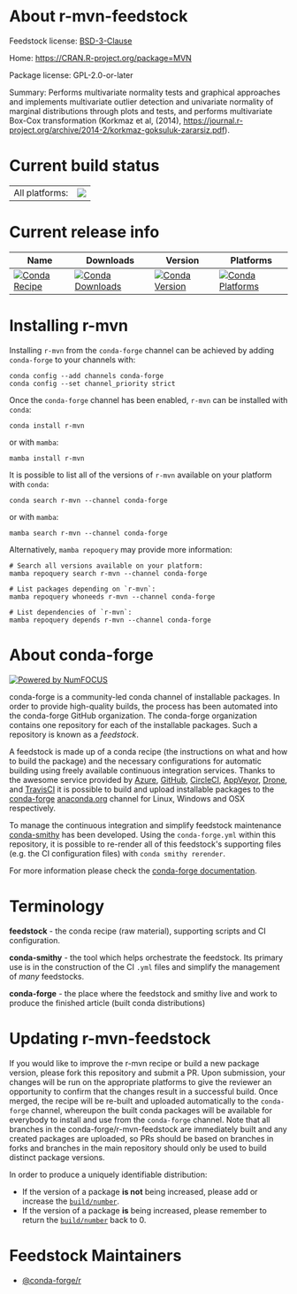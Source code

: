 About r-mvn-feedstock
=====================

Feedstock license: [BSD-3-Clause](https://github.com/conda-forge/r-mvn-feedstock/blob/main/LICENSE.txt)

Home: https://CRAN.R-project.org/package=MVN

Package license: GPL-2.0-or-later

Summary: Performs multivariate normality tests and graphical approaches and implements multivariate outlier detection and univariate normality of marginal distributions through plots and tests, and performs multivariate Box-Cox transformation (Korkmaz et al, (2014), <https://journal.r-project.org/archive/2014-2/korkmaz-goksuluk-zararsiz.pdf>).

Current build status
====================


<table><tr><td>All platforms:</td>
    <td>
      <a href="https://dev.azure.com/conda-forge/feedstock-builds/_build/latest?definitionId=9890&branchName=main">
        <img src="https://dev.azure.com/conda-forge/feedstock-builds/_apis/build/status/r-mvn-feedstock?branchName=main">
      </a>
    </td>
  </tr>
</table>

Current release info
====================

| Name | Downloads | Version | Platforms |
| --- | --- | --- | --- |
| [![Conda Recipe](https://img.shields.io/badge/recipe-r--mvn-green.svg)](https://anaconda.org/conda-forge/r-mvn) | [![Conda Downloads](https://img.shields.io/conda/dn/conda-forge/r-mvn.svg)](https://anaconda.org/conda-forge/r-mvn) | [![Conda Version](https://img.shields.io/conda/vn/conda-forge/r-mvn.svg)](https://anaconda.org/conda-forge/r-mvn) | [![Conda Platforms](https://img.shields.io/conda/pn/conda-forge/r-mvn.svg)](https://anaconda.org/conda-forge/r-mvn) |

Installing r-mvn
================

Installing `r-mvn` from the `conda-forge` channel can be achieved by adding `conda-forge` to your channels with:

```
conda config --add channels conda-forge
conda config --set channel_priority strict
```

Once the `conda-forge` channel has been enabled, `r-mvn` can be installed with `conda`:

```
conda install r-mvn
```

or with `mamba`:

```
mamba install r-mvn
```

It is possible to list all of the versions of `r-mvn` available on your platform with `conda`:

```
conda search r-mvn --channel conda-forge
```

or with `mamba`:

```
mamba search r-mvn --channel conda-forge
```

Alternatively, `mamba repoquery` may provide more information:

```
# Search all versions available on your platform:
mamba repoquery search r-mvn --channel conda-forge

# List packages depending on `r-mvn`:
mamba repoquery whoneeds r-mvn --channel conda-forge

# List dependencies of `r-mvn`:
mamba repoquery depends r-mvn --channel conda-forge
```


About conda-forge
=================

[![Powered by
NumFOCUS](https://img.shields.io/badge/powered%20by-NumFOCUS-orange.svg?style=flat&colorA=E1523D&colorB=007D8A)](https://numfocus.org)

conda-forge is a community-led conda channel of installable packages.
In order to provide high-quality builds, the process has been automated into the
conda-forge GitHub organization. The conda-forge organization contains one repository
for each of the installable packages. Such a repository is known as a *feedstock*.

A feedstock is made up of a conda recipe (the instructions on what and how to build
the package) and the necessary configurations for automatic building using freely
available continuous integration services. Thanks to the awesome service provided by
[Azure](https://azure.microsoft.com/en-us/services/devops/), [GitHub](https://github.com/),
[CircleCI](https://circleci.com/), [AppVeyor](https://www.appveyor.com/),
[Drone](https://cloud.drone.io/welcome), and [TravisCI](https://travis-ci.com/)
it is possible to build and upload installable packages to the
[conda-forge](https://anaconda.org/conda-forge) [anaconda.org](https://anaconda.org/)
channel for Linux, Windows and OSX respectively.

To manage the continuous integration and simplify feedstock maintenance
[conda-smithy](https://github.com/conda-forge/conda-smithy) has been developed.
Using the ``conda-forge.yml`` within this repository, it is possible to re-render all of
this feedstock's supporting files (e.g. the CI configuration files) with ``conda smithy rerender``.

For more information please check the [conda-forge documentation](https://conda-forge.org/docs/).

Terminology
===========

**feedstock** - the conda recipe (raw material), supporting scripts and CI configuration.

**conda-smithy** - the tool which helps orchestrate the feedstock.
                   Its primary use is in the construction of the CI ``.yml`` files
                   and simplify the management of *many* feedstocks.

**conda-forge** - the place where the feedstock and smithy live and work to
                  produce the finished article (built conda distributions)


Updating r-mvn-feedstock
========================

If you would like to improve the r-mvn recipe or build a new
package version, please fork this repository and submit a PR. Upon submission,
your changes will be run on the appropriate platforms to give the reviewer an
opportunity to confirm that the changes result in a successful build. Once
merged, the recipe will be re-built and uploaded automatically to the
`conda-forge` channel, whereupon the built conda packages will be available for
everybody to install and use from the `conda-forge` channel.
Note that all branches in the conda-forge/r-mvn-feedstock are
immediately built and any created packages are uploaded, so PRs should be based
on branches in forks and branches in the main repository should only be used to
build distinct package versions.

In order to produce a uniquely identifiable distribution:
 * If the version of a package **is not** being increased, please add or increase
   the [``build/number``](https://docs.conda.io/projects/conda-build/en/latest/resources/define-metadata.html#build-number-and-string).
 * If the version of a package **is** being increased, please remember to return
   the [``build/number``](https://docs.conda.io/projects/conda-build/en/latest/resources/define-metadata.html#build-number-and-string)
   back to 0.

Feedstock Maintainers
=====================

* [@conda-forge/r](https://github.com/orgs/conda-forge/teams/r/)

